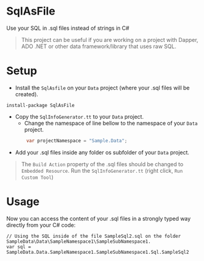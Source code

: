 # SqlAsFile
Use your SQL in .sql files instead of strings in C#

> This project can be useful if you are working on a project with Dapper, ADO .NET or other data framework/library that uses raw SQL.

# Setup
* Install the `SqlAsfile` on your `Data` project (where your .sql files will be created).
```shell
install-package SqlAsFile
```
* Copy the `SqlInfoGenerator.tt` to your `Data` project.
	* Change the namespace of line bellow to the namespace of your `Data` project.
	```csharp
		var projectNamespace = "Sample.Data";
	``` 
* Add your .sql files inside any folder os subfolder of your `Data` project.
> The `Build Action` property of the .sql files should be changed to `Embedded Resource`.
> Run the `SqlInfoGenerator.tt` (right click, `Run Custom Tool`)

# Usage
Now you can access the content of your .sql files in a strongly typed way directly from your C# code:

```
// Using the SQL inside of the file SampleSql2.sql on the folder  SampleData\Data\SampleNamespace1\SampleSubNamespace1.
var sql = SampleData.Data.SampleNamespace1.SampleSubNamespace1.Sql.SampleSql2
``` 